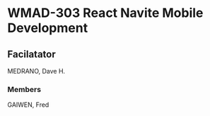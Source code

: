# WMAD-303 React Navite Mobile Development

## Facilatator 
MEDRANO, Dave H.

### Members
GAIWEN, Fred
